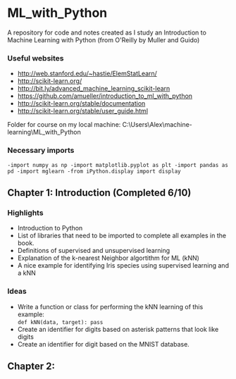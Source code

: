 # ML_with_Python

A repository for code and notes created as I study an Introduction to Machine Learning with Python (from O'Reilly by Muller and Guido)

### Useful websites
- http://web.stanford.edu/~hastie/ElemStatLearn/
- http://scikit-learn.org/
- http://bit.ly/advanced_machine_learning_scikit-learn
- https://github.com/amueller/introduction_to_ml_with_python
- http://scikit-learn.org/stable/documentation
- http://scikit-learn.org/stable/user_guide.html

Folder for course on my local machine:  C:\Users\Alex\machine-learning\ML_with_Python


### Necessary imports
`
-import numpy as np
-import matplotlib.pyplot as plt
-import pandas as pd
-import mglearn
-from iPython.display import display
`



## Chapter 1:  Introduction (Completed 6/10)
### Highlights
* Introduction to Python
* List of libraries that need to be imported to complete all examples in the book.
* Definitions of supervised and unsupervised learning
* Explanation of the k-nearest Neighbor algortithm for ML (kNN)
* A nice example for identifying Iris species using supervised learning and a kNN


### Ideas
* Write a function or class for performing the kNN learning of this example:  
`def kNN(data, target): pass`
* Create an identifier for digits based on asterisk patterns that look like digits
* Create an identifier for digit based on the MNIST database.


## Chapter 2:  
